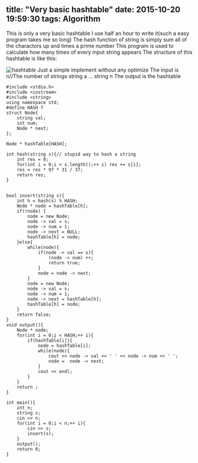 title: "Very basic hashtable"
date: 2015-10-20 19:59:30
tags: Algorithm
---
This is only a very basic hashtable
I use half an hour to write it(such a easy program takes me so long)
The hash function of string is simply sum all of the charactors up and times a prime number
This program is used to calculate how many times of every input string appears
The structure of this hashtable is like this:
<!--more-->
![hashtable](/image/20151020195930.jpg)
Just a simple implement without any optimize
The input is 
n//The number of strings
string a
...
string n
The output is the hashtable
```
#include <stdio.h>
#include <iostream>
#include <string>
using namespace std;
#define HASH 7
struct Node{
    string val;
    int num;
    Node * next;
};

Node * hashTable[HASH];

int hash(string s){// stupid way to hash a string
    int res = 0;
    for(int i = 0;i < s.length();++ i) res += s[i];
    res = res * 97 * 31 / 37;
    return res;
}


bool insert(string s){
    int h = hash(s) % HASH;
    Node * node = hashTable[h];
    if(!node) {
        node = new Node;
        node -> val = s;
        node -> num = 1;
        node -> next = NULL;
        hashTable[h] = node;
    }else{
        while(node){
            if(node -> val == s){
                (node -> num) ++;
                return true;
            }
            node = node -> next;
        }
        node = new Node;
        node -> val = s;
        node -> num = 1;
        node -> next = hashTable[h];
        hashTable[h] = node;
    }
    return false;
}
void output(){
    Node * node;
    for(int i = 0;i < HASH;++ i){
        if(hashTable[i]){
            node = hashTable[i];
            while(node){
                cout << node -> val << ' ' << node -> num << ' ';
                node =  node -> next;
            }
            cout << endl;
        }
    }
    return ;
}

int main(){
    int n;
    string s;
    cin >> n;
    for(int i = 0;i < n;++ i){
        cin >> s;
        insert(s);
    }
    output();
    return 0;
}


```
